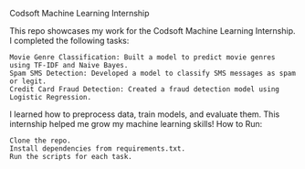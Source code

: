 Codsoft Machine Learning Internship

This repo showcases my work for the Codsoft Machine Learning Internship. I completed the following tasks:

    Movie Genre Classification: Built a model to predict movie genres using TF-IDF and Naive Bayes.
    Spam SMS Detection: Developed a model to classify SMS messages as spam or legit.
    Credit Card Fraud Detection: Created a fraud detection model using Logistic Regression.

I learned how to preprocess data, train models, and evaluate them. This internship helped me grow my machine learning skills!
How to Run:

    Clone the repo.
    Install dependencies from requirements.txt.
    Run the scripts for each task.
